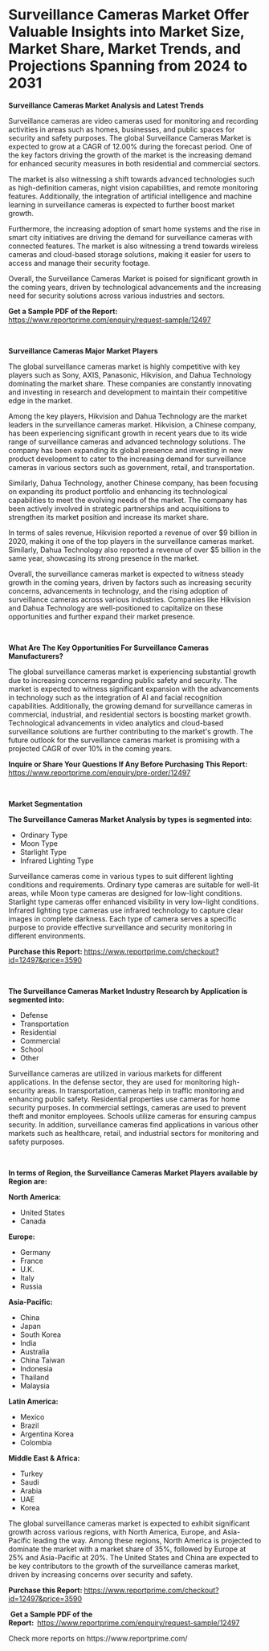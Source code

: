 <p><h1>Surveillance Cameras Market Offer Valuable Insights into Market Size, Market Share, Market Trends, and Projections Spanning from 2024 to 2031</h1></p><p><strong>Surveillance Cameras Market Analysis and Latest Trends</strong></p>
<p><p>Surveillance cameras are video cameras used for monitoring and recording activities in areas such as homes, businesses, and public spaces for security and safety purposes. The global Surveillance Cameras Market is expected to grow at a CAGR of 12.00% during the forecast period. One of the key factors driving the growth of the market is the increasing demand for enhanced security measures in both residential and commercial sectors.</p><p>The market is also witnessing a shift towards advanced technologies such as high-definition cameras, night vision capabilities, and remote monitoring features. Additionally, the integration of artificial intelligence and machine learning in surveillance cameras is expected to further boost market growth.</p><p>Furthermore, the increasing adoption of smart home systems and the rise in smart city initiatives are driving the demand for surveillance cameras with connected features. The market is also witnessing a trend towards wireless cameras and cloud-based storage solutions, making it easier for users to access and manage their security footage.</p><p>Overall, the Surveillance Cameras Market is poised for significant growth in the coming years, driven by technological advancements and the increasing need for security solutions across various industries and sectors.</p></p>
<p><strong>Get a Sample PDF of the Report:&nbsp;</strong> <a href="https://www.reportprime.com/enquiry/request-sample/12497">https://www.reportprime.com/enquiry/request-sample/12497</a></p>
<p>&nbsp;</p>
<p><strong>Surveillance Cameras Major Market Players</strong></p>
<p><p>The global surveillance cameras market is highly competitive with key players such as Sony, AXIS, Panasonic, Hikvision, and Dahua Technology dominating the market share. These companies are constantly innovating and investing in research and development to maintain their competitive edge in the market.</p><p>Among the key players, Hikvision and Dahua Technology are the market leaders in the surveillance cameras market. Hikvision, a Chinese company, has been experiencing significant growth in recent years due to its wide range of surveillance cameras and advanced technology solutions. The company has been expanding its global presence and investing in new product development to cater to the increasing demand for surveillance cameras in various sectors such as government, retail, and transportation.</p><p>Similarly, Dahua Technology, another Chinese company, has been focusing on expanding its product portfolio and enhancing its technological capabilities to meet the evolving needs of the market. The company has been actively involved in strategic partnerships and acquisitions to strengthen its market position and increase its market share.</p><p>In terms of sales revenue, Hikvision reported a revenue of over $9 billion in 2020, making it one of the top players in the surveillance cameras market. Similarly, Dahua Technology also reported a revenue of over $5 billion in the same year, showcasing its strong presence in the market.</p><p>Overall, the surveillance cameras market is expected to witness steady growth in the coming years, driven by factors such as increasing security concerns, advancements in technology, and the rising adoption of surveillance cameras across various industries. Companies like Hikvision and Dahua Technology are well-positioned to capitalize on these opportunities and further expand their market presence.</p></p>
<p>&nbsp;</p>
<p><strong>What Are The Key Opportunities For Surveillance Cameras Manufacturers?</strong></p>
<p><p>The global surveillance cameras market is experiencing substantial growth due to increasing concerns regarding public safety and security. The market is expected to witness significant expansion with the advancements in technology such as the integration of AI and facial recognition capabilities. Additionally, the growing demand for surveillance cameras in commercial, industrial, and residential sectors is boosting market growth. Technological advancements in video analytics and cloud-based surveillance solutions are further contributing to the market's growth. The future outlook for the surveillance cameras market is promising with a projected CAGR of over 10% in the coming years.</p></p>
<p><strong>Inquire or Share Your Questions If Any Before Purchasing This Report:</strong> <a href="https://www.reportprime.com/enquiry/pre-order/12497">https://www.reportprime.com/enquiry/pre-order/12497</a></p>
<p>&nbsp;</p>
<p><strong>Market Segmentation</strong></p>
<p><strong>The Surveillance Cameras Market Analysis by types is segmented into:</strong></p>
<p><ul><li>Ordinary Type</li><li>Moon Type</li><li>Starlight Type</li><li>Infrared Lighting Type</li></ul></p>
<p><p>Surveillance cameras come in various types to suit different lighting conditions and requirements. Ordinary type cameras are suitable for well-lit areas, while Moon type cameras are designed for low-light conditions. Starlight type cameras offer enhanced visibility in very low-light conditions. Infrared lighting type cameras use infrared technology to capture clear images in complete darkness. Each type of camera serves a specific purpose to provide effective surveillance and security monitoring in different environments.</p></p>
<p><strong>Purchase this Report:&nbsp;</strong><a href="https://www.reportprime.com/checkout?id=12497&price=3590">https://www.reportprime.com/checkout?id=12497&price=3590</a></p>
<p>&nbsp;</p>
<p><strong>The Surveillance Cameras Market Industry Research by Application is segmented into:</strong></p>
<p><ul><li>Defense</li><li>Transportation</li><li>Residential</li><li>Commercial</li><li>School</li><li>Other</li></ul></p>
<p><p>Surveillance cameras are utilized in various markets for different applications. In the defense sector, they are used for monitoring high-security areas. In transportation, cameras help in traffic monitoring and enhancing public safety. Residential properties use cameras for home security purposes. In commercial settings, cameras are used to prevent theft and monitor employees. Schools utilize cameras for ensuring campus security. In addition, surveillance cameras find applications in various other markets such as healthcare, retail, and industrial sectors for monitoring and safety purposes.</p></p>
<p>&nbsp;</p>
<p><strong>In terms of Region, the Surveillance Cameras Market Players available by Region are:</strong></p>
<p>
    <p> <strong> North America: </strong>
        <ul>
            <li>United States</li>
            <li>Canada</li>
        </ul>
        </p> 
    <p> <strong> Europe: </strong>
        <ul>
            <li>Germany</li>
            <li>France</li>
            <li>U.K.</li>
            <li>Italy</li>
            <li>Russia</li>
        </ul>
        </p> 
    <p> <strong> Asia-Pacific: </strong>
        <ul>
            <li>China</li>
            <li>Japan</li>
            <li>South Korea</li>
            <li>India</li>
            <li>Australia</li>
            <li>China Taiwan</li>
            <li>Indonesia</li>
            <li>Thailand</li>
            <li>Malaysia</li>
        </ul>
        </p> 
    <p> <strong> Latin America: </strong>
        <ul>
            <li>Mexico</li>
            <li>Brazil</li>
            <li>Argentina Korea</li>
            <li>Colombia</li>
        </ul>
        </p> 
    <p> <strong> Middle East & Africa: </strong>
        <ul>
            <li>Turkey</li>
            <li>Saudi</li>
            <li>Arabia</li>
            <li>UAE</li>
            <li>Korea</li>
        </ul>
    </p>
    </p>
<p><p>The global surveillance cameras market is expected to exhibit significant growth across various regions, with North America, Europe, and Asia-Pacific leading the way. Among these regions, North America is projected to dominate the market with a market share of 35%, followed by Europe at 25% and Asia-Pacific at 20%. The United States and China are expected to be key contributors to the growth of the surveillance cameras market, driven by increasing concerns over security and safety.</p></p>
<p><strong>Purchase this Report: </strong><a href="https://www.reportprime.com/checkout?id=12497&price=3590">https://www.reportprime.com/checkout?id=12497&price=3590</a></p>
<p>&nbsp;<strong>Get a Sample PDF of the Report:&nbsp;&nbsp;</strong><a href="https://www.reportprime.com/enquiry/request-sample/12497">https://www.reportprime.com/enquiry/request-sample/12497</a></p>
<p><strong></strong></p>
<p>Check more reports on https://www.reportprime.com/</p>